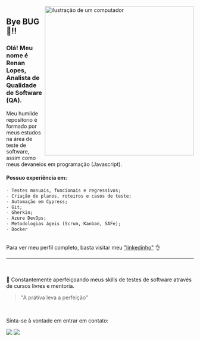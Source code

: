<img src="https://raw.githubusercontent.com/MicaelliMedeiros/micaellimedeiros/master/image/computer-illustration.png" alt="ilustração de um computador" min-width="400px" max-width="400px" width="400px" align="right">

## Bye BUG 🐞!!

### Olá! Meu nome é Renan Lopes,<br/> Analista de Qualidade de Software (QA).

Meu humilde repositorio é formado por meus estudos na área de teste de software,<br/>assim como meus devaneios em programação (Javascript).

#### Possuo experiência em:

```SQL
- Testes manuais, funcionais e regressivos;
- Criação de planos, roteiros e casos de teste;
- Automação em Cypress;
- Git;
- Gherkin;
- Azure DevOps;
- Metodologias ágeis (Scrum, Kanban, SAFe);
- Docker
```

<br/>
Para ver meu perfil completo, basta visitar meu <a href="https://www.linkedin.com/in/renanslopes/">"linkedinho"</a> 👌

<hr/>

<br/>
<br/>
🧠 Constantemente aperfeiçoando meus skills de testes de software através de cursos livres e mentoria.

<br/>

> "A prátiva leva a perfeição"

<br/>

Sinta-se à vontade em entrar em contato:
<br/>

<a href="https://api.whatsapp.com/send?phone=5521974838314&text=Fala%20comigo"><img src="https://img.shields.io/badge/WhatsApp-25D366?style=for-the-badge&logo=whatsapp&logoColor=white"/></a>
<a href="https://www.linkedin.com/in/renanslopes/"><img src="https://img.shields.io/badge/LinkedIn-0077B5?style=for-the-badge&logo=linkedin&logoColor=white"/></a>


<!-- Continuamente me aperfeiçoando na área de QA através de cursos e mentoria.-->

 <!--<h3>👦🏻 Um pouco sobre mim</h3>
 <p width="300px" align="center">
  Analista de qualidade de software com experiência em:
  <br/>
  testes manuais; funcionais; regressivos; automação em Cypress; escrita em gherkin; Azure DevOps; metodologias ágeis (Scrum, Kanban, SAFe);
 </p> -->

<!--### 👦🏻 Um pequeno resumo sobre mim:

> Profissional de TI com mais de uma década de experiência nas áreas de suporte e análise de sistemas.
> Atualmente componente de um squad de desenvolvimento atuando como Analista de Qualidade de Software (QA),
> e integrando um projeto de otimização dos processos de qualidade: reescrita de casos de testes (Gherkin);
> automação de testes; formulação de indicadores do time de Qualidade.
<br/> -->

<!--
|  ![Mortrha - Godzilla](https://github.com/renanslopes/imagens/blob/master/readme_main/mothra.gif?raw=true) |  Profissional de TI com mais de uma década de experiência<br/>nas áreas de suporte e análise de sistemas. <br/> Atualmente componente de um squad de desenvolvimento<br/>atuando como Analista de Qualidade de<br/>Software (QA),<br/>e integrando um projeto de otimização<br/>dos processos de qualidade:<br/>reescrita de casos de testes (Gherkin);<br/>automação de testes;<br/>formulação de indicadores do time de Qualidade. |
|---|:--|
-->




<!-- ![Mortrha - Godzilla](https://github.com/renanslopes/imagens/blob/master/readme_main/mothra.gif?raw=true) -->




<!--```Javascript

import Tester from "renanslopes";

class SobreMim extends Tester {
  nome = "Renan Lopes";
  area = "Analista de Qualidade de Software";
  trabalho = "Open to Work"
}

class Skills extends Tester {
  linguagens = ["javascript"];
  frameworks = ["cypress"];
  ferramentas = ["vscode", "cucumber"];
  agilidade = ["scrum", "kanban", "SAFe"]
}

class TesterSkills extends Tester {
   habilidades:["plano de testes"]
}

```
-->

<!--Informações completas no meu <a href="https://www.linkedin.com/in/renanslopes/">"linkedinho"</a>-->

<!--```Javascript
const renan_lopes = {
    pronouns: 'he',
    code: ['Javascript', 'TypeScript', 'Markdown'],
    database: ['MySql', 'Microsoft SQL Server'],
    askMeAbout: ['tech', 'geek', 'gym', 'workout', 'study', 'fitness'],
    outhers: ['git', 'npm', 'test case', 'gherkin', 'cucumber'],
    technologies: {
        frontEndTest: {
            web: ['cypress'],
        },
        backEnd: {
            js: ['node.js'],
            api: ['Postman', 'cypress']
        },
        os: ['windows', 'linux'],
	virtualization: ['Docker'],
        locatorStrategies:['xpath', 'css selector', 'id'],
        ides: ['vs code'],
        cicd: ['github actions'],
        managementTools: ['trello', 'azure', 'jira'],
        agileMethodologies: ['Kanban', 'Scrum', 'waterfall', 'safe']
    }
};
```-->

<!--
![enter image description here](https://github.com/renanslopes/imagens/blob/master/main/linkedin_m.png?raw=true)
-->

<!--

### 🧠 Aprendendo no momento:


### 🚀 Próximos passos:

-->

 <!--### 👋 Meus contatos:

<a href="https://api.whatsapp.com/send?phone=5521974838314&text=Fala%20comigo">![enter image description here](https://github.com/renanslopes/imagens/blob/master/main/whats_m.png?raw=true)</a> <a href="https://www.linkedin.com/in/renanslopes/">![enter image description here](https://github.com/renanslopes/imagens/blob/master/main/linkedin_m.png?raw=true)</a>-->

<!--
<a href="https://www.facebook.com/renanlopes.face">![enter image description here](https://img.shields.io/badge/Facebook-1877F2?style=for-the-badge&logo=facebook&logoColor=white)</a>

<a href="https://www.instagram.com/renanl0pes/">![enter image description here](https://img.shields.io/badge/Instagram-E4405F?style=for-the-badge&logo=instagram&logoColor=white)</a>
-->

